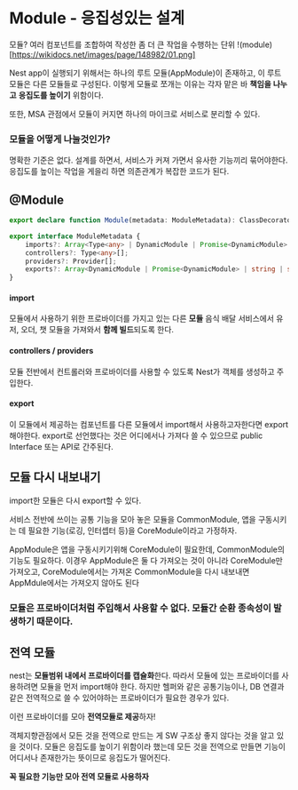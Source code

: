 # Module - 응집성있는 설계
모듈? 여러 컴포넌트를 조합하여 작성한 좀 더 큰 작업을 수행하는 단위
!(module)[https://wikidocs.net/images/page/148982/01.png]

Nest app이 실행되기 위해서는 하나의 루트 모듈(AppModule)이 존재하고,  이 루트 모듈은 다른 모듈들로 구성된다.
이렇게 모듈로 쪼개는 이유는 각자 맡은 바 **책임을 나누고** **응집도를 높이기** 위함이다.

또한, MSA 관점에서 모듈이 커지면 하나의 마이크로 서비스로 분리할 수 있다.

### 모듈을 어떻게 나눌것인가?
명확한 기준은 없다. 설계를 하면서, 서비스가 커져 가면서 유사한 기능끼리 묶어야한다.
응집도를 높이는 작업을 게을리 하면 의존관계가 복잡한 코드가 된다.

## @Module
```ts
export declare function Module(metadata: ModuleMetadata): ClassDecorator;

export interface ModuleMetadata {
    imports?: Array<Type<any> | DynamicModule | Promise<DynamicModule> | ForwardReference>;
    controllers?: Type<any>[];
    providers?: Provider[];
    exports?: Array<DynamicModule | Promise<DynamicModule> | string | symbol | Provider | ForwardReference | Abstract<any> | Function>;
}
```
#### import 
모듈에서 사용하기 위한 프로바이더를 가지고 있는 다른 **모듈**
음식 배달 서비스에서 유저, 오더, 챗 모듈을 가져와서 **함께 빌드**되도록 한다.

#### controllers / providers
모듈 전반에서 컨트롤러와 프로바이더를 사용할 수 있도록 Nest가 객체를 생성하고 주입한다.

#### export
이 모듈에서 제공하는 컴포넌트를 다른 모듈에서 import해서 사용하고자한다면 export해야한다.
export로 선언했다는 것은 어디에서나 가져다 쓸 수 있으므로 public Interface 또는 API로 간주된다.

## 모듈 다시 내보내기
import한 모듈은 다시 export할 수 있다.

서비스 전반에 쓰이는 공통 기능을 모아 놓은 모듈을 CommonModule,
앱을 구동시키는 데 필요한 기능(로깅, 인터셉터 등)을 CoreModule이라고 가정하자.

AppModule은 앱을 구동시키기위해 CoreModule이 필요한데, CommonModule의 기능도 필요하다.
이경우 AppModule은 둘 다 가져오는 것이 아니라 CoreModule만 가져오고, CoreModule에서는 가져온 CommonModule을
다시 내보내면 AppMdule에서는 가져오지 않아도 된다
 
### 모듈은 프로바이더처럼 주입해서 사용할 수 없다. 모듈간 순환 종속성이 발생하기 때문이다.

## 전역 모듈
nest는 **모듈범위 내에서 프로바이더를 캡슐화**한다.
따라서 모듈에 있는 프로바이더를 사용하려면 모듈을 먼저 import해야 한다.
하지만 헬퍼와 같은 공통기능이나, DB 연결과 같은 전역적으로 쓸 수 있어야하는 프로바이더가
필요한 경우가 있다.

이런 프로바이더를 모아 **전역모듈로 제공**하자!

객체지향관점에서 모든 것을 전역으로 만드는 게 SW 구조상 좋지 않다는 것을 알고 있을 것이다.
모듈은 응집도를 높이기 위함이라 했는데 모든 것을 전역으로 만들면 기능이 어디서나 존재한가는 뜻이므로
응집도가 떨어진다.

**꼭 필요한 기능만 모아 전역 모듈로 사용하자**

